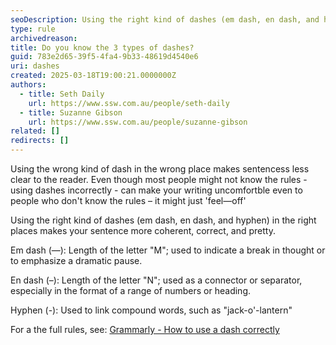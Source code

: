 ```yaml
---
seoDescription: Using the right kind of dashes (em dash, en dash, and hyphen) in the right places makes your sentence more coherent, correct, and pretty.
type: rule
archivedreason:
title: Do you know the 3 types of dashes?
guid: 783e2d65-39f5-4fa4-9b33-48619d4540e6
uri: dashes
created: 2025-03-18T19:00:21.0000000Z
authors:
  - title: Seth Daily
    url: https://www.ssw.com.au/people/seth-daily
  - title: Suzanne Gibson
    url: https://www.ssw.com.au/people/suzanne-gibson
related: []
redirects: []
---
```


Using the wrong kind of dash in the wrong place makes sentencess less clear to the reader. Even though most people might not know the rules - using dashes incorrectly - can make your writing uncomfortble even to people who don't know the rules – it might just 'feel—off'

Using the right kind of dashes (em dash, en dash, and hyphen) in the right places makes your sentence more coherent, correct, and pretty.

<!--endintro-->

Em dash (—): Length of the letter "M"; used to indicate a break in thought or to emphasize a dramatic pause.

En dash (–): Length of the letter "N"; used as a connector or separator, especially in the format of a range of numbers or heading.

Hyphen (-): Used to link compound words, such as "jack-o'-lantern"

For a the full rules, see: [Grammarly - How to use a dash correctly](https://www.grammarly.com/blog/punctuation-capitalization/dash/)
